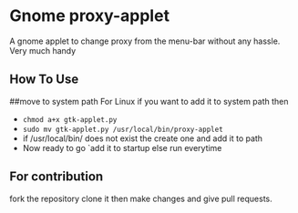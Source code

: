 # Gnome proxy-applet
A gnome applet to change proxy from the menu-bar without any hassle. Very much handy

## How To Use

##move to system path
For Linux if you want to add it to system path then 
* `chmod a+x gtk-applet.py`
* `sudo mv gtk-applet.py /usr/local/bin/proxy-applet`
* if /usr/local/bin/ does not exist the create one and add it to path
* Now ready to go
 `add it to startup else run everytime

## For contribution 
fork the repository clone it then make changes and give pull requests.


